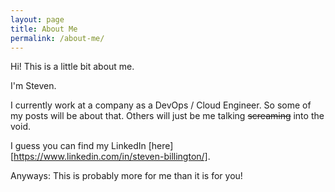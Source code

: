```yaml
---
layout: page
title: About Me
permalink: /about-me/
---
```


Hi! This is a little bit about me.

I'm Steven.

I currently work at a company as a DevOps / Cloud Engineer. So some of my posts will be about that. Others will just be me talking ~~screaming~~ into the void.

I guess you can find my LinkedIn [here][https://www.linkedin.com/in/steven-billington/].

Anyways: This is probably more for me than it is for you!
